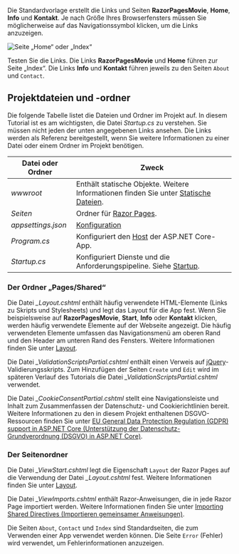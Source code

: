 Die Standardvorlage erstellt die Links und Seiten **RazorPagesMovie**, **Home**, **Info** und **Kontakt**. Je nach Größe Ihres Browserfensters müssen Sie möglicherweise auf das Navigationssymbol klicken, um die Links anzuzeigen.

![Seite „Home“ oder „Index“](~/tutorials/razor-pages/razor-pages-start/_static/home2.png)

Testen Sie die Links. Die Links **RazorPagesMovie** und **Home** führen zur Seite „Index“. Die Links **Info** und **Kontakt** führen jeweils zu den Seiten `About` und `Contact`.

## <a name="project-files-and-folders"></a>Projektdateien und -ordner

Die folgende Tabelle listet die Dateien und Ordner im Projekt auf. In diesem Tutorial ist es am wichtigsten, die Datei *Startup.cs* zu verstehen. Sie müssen nicht jeden der unten angegebenen Links ansehen. Die Links werden als Referenz bereitgestellt, wenn Sie weitere Informationen zu einer Datei oder einem Ordner im Projekt benötigen.

| Datei oder Ordner | Zweck |
| -------------- | ------- |
| *wwwroot* | Enthält statische Objekte. Weitere Informationen finden Sie unter [Statische Dateien](xref:fundamentals/static-files). |
| *Seiten* | Ordner für [Razor Pages](xref:razor-pages/index). |
| *appsettings.json* | [Konfiguration](xref:fundamentals/configuration/index) |
| *Program.cs* | Konfiguriert den [Host](xref:fundamentals/host/index) der ASP.NET Core-App. |
| *Startup.cs* | Konfiguriert Dienste und die Anforderungspipeline. Siehe [Startup](xref:fundamentals/startup). |

### <a name="the-pagesshared-folder"></a>Der Ordner „Pages/Shared“

Die Datei *_Layout.cshtml* enthält häufig verwendete HTML-Elemente (Links zu Skripts und Stylesheets) und legt das Layout für die App fest. Wenn Sie beispielsweise auf **RazorPagesMovie**, **Start**, **Info** oder **Kontakt** klicken, werden häufig verwendete Elemente auf der Webseite angezeigt. Die häufig verwendeten Elemente umfassen das Navigationsmenü am oberen Rand und den Header am unteren Rand des Fensters. Weitere Informationen finden Sie unter [Layout](xref:mvc/views/layout).

Die Datei *_ValidationScriptsPartial.cshtml* enthält einen Verweis auf [jQuery](https://jquery.com/)-Validierungsskripts. Zum Hinzufügen der Seiten `Create` und `Edit` wird im späteren Verlauf des Tutorials die Datei *_ValidationScriptsPartial.cshtml* verwendet.

Die Datei *_CookieConsentPartial.cshtml* stellt eine Navigationsleiste und Inhalt zum Zusammenfassen der Datenschutz- und Cookierichtlinien bereit. Weitere Informationen zu den in diesem Projekt enthaltenen DSGVO-Ressourcen finden Sie unter [EU General Data Protection Regulation (GDPR) support in ASP.NET Core (Unterstützung der Datenschutz-Grundverordnung (DSGVO) in ASP.NET Core)](xref:security/gdpr).

### <a name="the-pages-folder"></a>Der Seitenordner

Die Datei *_ViewStart.cshtml* legt die Eigenschaft `Layout` der Razor Pages auf die Verwendung der Datei *_Layout.cshtml* fest. Weitere Informationen finden Sie unter [Layout](xref:mvc/views/layout).

Die Datei *_ViewImports.cshtml* enthält Razor-Anweisungen, die in jede Razor Page importiert werden. Weitere Informationen finden Sie unter [Importing Shared Directives (Importieren gemeinsamer Anweisungen)](xref:mvc/views/layout#importing-shared-directives).

Die Seiten `About`, `Contact` und `Index` sind Standardseiten, die zum Verwenden einer App verwendet werden können. Die Seite `Error` (Fehler) wird verwendet, um Fehlerinformationen anzuzeigen.
